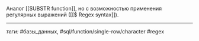Аналог [[SUBSTR function]], но с возможностью применения регулярных выражений ([[$ Regex syntax]]).

---
*теги:* #базы_данных, #sql/function/single-row/character #regex 